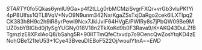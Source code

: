 $START$Y0fo5Qkas6ymlU9Ga+p4f2tLLg0rbMCMziSvgrFXQr+vrGb3vluPKfYi4pP8Ulfss1QTL8VqV+NvO9N9unm342NxrKgaZSsTxjDaRgo2cek6ILXTlpq2CK383h8H9c2h9iR8yrPewI9Ncx7JklJvIF64HVgE/PWIRy8s7jPbQW09Be9MUZ0sbYBIGbd0j1ySgYUGNy018V18n2TkXoKd9b0F3Rava9/K+AKQ43DuLZfBTgmzlzE8XFxIAoQ8/bSahg5R+90IITTmQfeCtxvdp7o9OencQwZosYtqKD4zENohGBe121teU53+1Cye43BveuDIEBoF522Oj/wouIYtnA==$END$